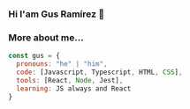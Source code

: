 ### Hi I'am Gus Ramírez 👋


### More about me...

```javascript
const gus = {
  pronouns: "he" | "him",
  code: [Javascript, Typescript, HTML, CSS],
  tools: [React, Node, Jest],
  learning: JS always and React
}
```
